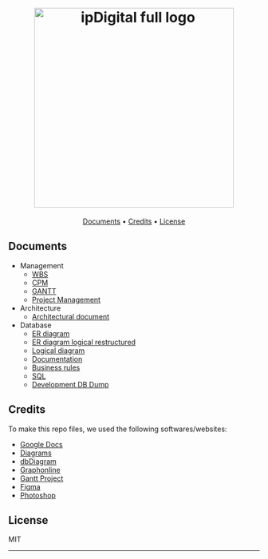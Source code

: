 <h1 align="center">
  <br>
  <img src="https://i.imgur.com/2KfsPEd.png" alt="ipDigital full logo" width="400">
  <br>
</h1>

<p align="center">
  <a href="#documents">Documents</a> •
  <a href="#credits">Credits</a> •
  <a href="#license">License</a>
</p>

## Documents

* Management
  - [WBS](/management/WBS/Diagram.png)
  - [CPM](/management/CPM/Diagram.png)
  - [GANTT](/management/GANTT/Diagram.png)
  - [Project Management](/management/project_management.pdf)
* Architecture
  - [Architectural document](/architecture/architectural_document.pdf)
* Database
  - [ER diagram](/database/ER-diagram.png)
  - [ER diagram logical restructured](/database/ER-diagram-logical-restructured.png)
  - [Logical diagram](/database/logical-diagram.png)
  - [Documentation](/database/documentation.pdf)
  - [Business rules](/database/business_rules.md)
  - [SQL](/database/SQL.pdf)
  - [Development DB Dump](/database/ipdigital_dev_dump.sql)

## Credits

To make this repo files, we used the following softwares/websites:

- [Google Docs](https://docs.google.com/)
- [Diagrams](https://www.diagrams.net/)
- [dbDiagram](https://dbdiagram.io/)
- [Graphonline](https://graphonline.ru/)
- [Gantt Project](https://www.ganttproject.biz/)
- [Figma](https://www.figma.com/)
- [Photoshop](https://www.adobe.com/it/products/photoshop.html)

## License

MIT

---
